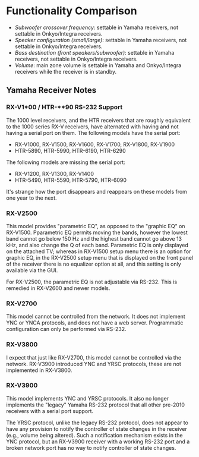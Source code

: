 
# Functionality Comparison

- *Subwoofer crossover frequency*: settable in Yamaha receivers, not settable
in Onkyo/Integra receivers.
- *Speaker configuration (small/large)*: settable in Yamaha receivers, not
settable in Onkyo/Integra receivers.
- *Bass destination (front speakers/subwoofer)*: settable in Yamaha receivers,
not settable in Onkyo/Integra receivers.
- *Volume*: main zone volume is settable in Yamaha and Onkyo/Integra receivers
while the receiver is in standby.

## Yamaha Receiver Notes

### RX-V1*00 / HTR-**90 RS-232 Support

The 1000 level receivers, and the HTR receivers that are roughly equivalent
to the 1000 series RX-V receivers, have alternated with having and not
having a serial port on them. The following models have the serial port:

- RX-V1000, RX-V1500, RX-V1600, RX-V1700, RX-V1800, RX-V1900
- HTR-5890, HTR-5990, HTR-6190, HTR-6290

The following models are missing the serial port:

- RX-V1200, RX-V1300, RX-V1400
- HTR-5490, HTR-5590, HTR-5790, HTR-6090

It's strange how the port disappears and reappears on these models from
one year to the next.

### RX-V2500

This model provides "parametric EQ", as opposed to the "graphic EQ" on
RX-V1500. Pparametric EQ permits moving the bands, however the
lowest band cannot go below 150 Hz and the highest band cannot go above 13 kHz,
and also change the Q of each band.
Parametric EQ is only displayed on the attached TV; whereas in RX-V1500
setup menu there is an option for graphic EQ, in the RX-V2500 setup menu
that is displayed on the front panel of the receiver there is no equalizer
option at all, and this setting is only available via the GUI.

For RX-V2500, the parametric EQ is not adjustable via RS-232.
This is remedied in RX-V2600 and newer models.

### RX-V2700

This model cannot be controlled from the network. It does not implement YNC
or YNCA protocols, and does not have a web server.
Programmatic configuration can only be performed via RS-232.

### RX-V3800

I expect that just like RX-V2700, this model cannot be controlled via the
network. RX-V3900 introduced YNC and YRSC protocols, these are not implemented
in RX-V3800.

### RX-V3900

This model implements YNC and YRSC protocols. It also no longer implements
the "legacy" Yamaha RS-232 protocol that all other pre-2010 receivers with
a serial port support.

The YRSC protocol, unlike the legacy RS-232 protocol, does not appear to
have any provision to notify the controller of state changes in the
receiver (e.g., volume being altered). Such a notification mechanism
exists in the YNC protocol, but an RX-V3900 receiver with a working RS-232
port and a broken network port has no way to notify controller of state
changes.
